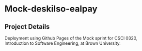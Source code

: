 # Mock-deskilso-ealpay

## Project Details

Deployment using Github Pages of the Mock sprint for CSCI 0320, Introduction to Software Engineering, at Brown University.
